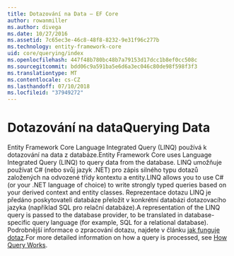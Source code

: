 ```yaml
---
title: Dotazování na Data – EF Core
author: rowanmiller
ms.author: divega
ms.date: 10/27/2016
ms.assetid: 7c65ec3e-46c8-48f8-8232-9e31f96c277b
ms.technology: entity-framework-core
uid: core/querying/index
ms.openlocfilehash: 447f48b780bc48b7a79153d17dcc1b8ef0cc508c
ms.sourcegitcommit: bdd06c9a591ba5e6d6a3ec046c80de98f598f3f3
ms.translationtype: MT
ms.contentlocale: cs-CZ
ms.lasthandoff: 07/10/2018
ms.locfileid: "37949272"
---
```

# <a name="querying-data"></a><span data-ttu-id="eed81-102">Dotazování na data</span><span class="sxs-lookup"><span data-stu-id="eed81-102">Querying Data</span></span>

<span data-ttu-id="eed81-103">Entity Framework Core Language Integrated Query (LINQ) používá k dotazování na data z databáze.</span><span class="sxs-lookup"><span data-stu-id="eed81-103">Entity Framework Core uses Language Integrated Query (LINQ) to query data from the database.</span></span> <span data-ttu-id="eed81-104">LINQ umožňuje používat C# (nebo svůj jazyk .NET) pro zápis silného typu dotazů založených na odvozené třídy kontextu a entity.</span><span class="sxs-lookup"><span data-stu-id="eed81-104">LINQ allows you to use C# (or your .NET language of choice) to write strongly typed queries based on your derived context and entity classes.</span></span> <span data-ttu-id="eed81-105">Reprezentace dotazu LINQ je předáno poskytovateli databáze přeložit v konkrétní databázi dotazovacího jazyka (například SQL pro relační databáze).</span><span class="sxs-lookup"><span data-stu-id="eed81-105">A representation of the LINQ query is passed to the database provider, to be translated in database-specific query language (for example, SQL for a relational database).</span></span> <span data-ttu-id="eed81-106">Podrobnější informace o zpracování dotazu, najdete v článku [jak funguje dotaz](overview.md).</span><span class="sxs-lookup"><span data-stu-id="eed81-106">For more detailed information on how a query is processed, see [How Query Works](overview.md).</span></span>
